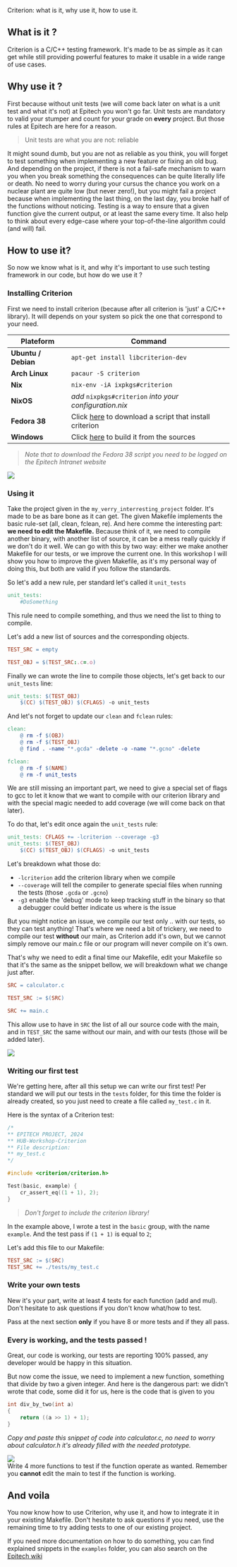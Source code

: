 Criterion: what is it, why use it, how to use it.

## What is it ?

Criterion is a C/C++ testing framework. It's made to be as simple as it can get while still providing powerful features to make it usable in a wide range of use cases.

## Why use it ?

First because without unit tests (we will come back later on what is a unit test and what it's not) at Epitech you won't go far. Unit tests are mandatory to valid your stumper and count for your grade on **every** project.
But those rules at Epitech are here for a reason.

> Unit tests are what you are not: reliable

It might sound dumb, but you are not as reliable as you think, you will forget to test something when implementing a new feature or fixing an old bug. And depending on the project, if there is not a fail-safe mechanism to warn you when you break something the consequences can be quite literally life or death.
No need to worry during your cursus the chance you work on a nuclear plant are quite low (but never zero!), but you might fail a project because when implementing the last thing, on the last day, you broke half of the functions without noticing.
Testing is a way to ensure that a given function give the current output, or at least the same every time. It also help to think about every edge-case where your top-of-the-line algorithm could (and will) fail.

## How to use it?

So now we know what is it, and why it's important to use such testing framework in our code, but how do we use it ?

### Installing Criterion

First we need to install criterion (because after all criterion is 'just' a C/C++ library).
It will depends on your system so pick the one that correspond to your need.

| Plateform | Command |
| ---- | ---- |
| **Ubuntu / Debian** | `apt-get install libcriterion-dev` |
| **Arch Linux** | `pacaur -S criterion` |
| **Nix** | `nix-env -iA ixpkgs#criterion` |
| **NixOS** | *add* `nixpkgs#criterion` *into your configuration.nix* |
| **Fedora 38** | Click [here](https://intra.epitech.eu/file/Public/technical-documentations/C/install_criterion.sh) to download a script that install criterion |
| **Windows** | Click [here](https://github.com/Snaipe/Criterion) to build it from the sources |
> *Note that to download the Fedora 38 script you need to be logged on the Epitech Intranet website*

![](./doc/pkg_meme.png)

### Using it

Take the project given in the `my_verry_interresting_project` folder. It's made to be as bare bone as it can get. The given Makefile implements the basic rule-set (all, clean, fclean, re). And here comme the interesting part: **we need to edit the Makefile.**
Because think of it, we need to compile another binary, with another list of source, it can be a mess really quickly if we don't do it well.
We can go with this by two way: either we make another Makefile for our tests, or we improve the current one. In this workshop I will show you how to improve the given Makefile, as it's my personal way of doing this, but both are valid if you follow the standards.

So let's add a new rule, per standard let's called it `unit_tests`
```Makefile
unit_tests:
	#DoSomething
```

This rule need to compile something, and thus we need the list to thing to compile.

Let's add a new list of sources and the corresponding objects.
```Makefile
TEST_SRC = empty

TEST_OBJ = $(TEST_SRC:.c=.o)
```

Finally we can wrote the line to compile those objects, let's get back to our `unit_tests` line:
```Makefile
unit_tests: $(TEST_OBJ)
	$(CC) $(TEST_OBJ) $(CFLAGS) -o unit_tests
```

And let's not forget to update our `clean` and `fclean` rules:
```Makefile
clean:
	@ rm -f $(OBJ)
	@ rm -f $(TEST_OBJ)
	@ find . -name "*.gcda" -delete -o -name "*.gcno" -delete

fclean:
	@ rm -f $(NAME)
	@ rm -f unit_tests
```

We are still missing an important part, we need to give a special set of flags to gcc to let it know that we want to compile with our criterion library and with the special magic needed to add coverage (we will come back on that later).

To do that, let's edit once again the `unit_tests` rule:
```Makefile
unit_tests: CFLAGS += -lcriterion --coverage -g3
unit_tests: $(TEST_OBJ)
	$(CC) $(TEST_OBJ) $(CFLAGS) -o unit_tests
```

Let's breakdown what those do:
* `-lcriterion` add the criterion library when we compile
* `--coverage` will tell the compiler to generate special files when running the tests (those `.gcda` or `.gcno`)
* `-g3` enable the 'debug' mode to keep tracking stuff in the binary so that a debugger could better indicate us where is the issue

But you might notice an issue, we compile our test only .. with our tests, so they can test anything! That's where we need a bit of trickery, we need to compile our test **without** our main, as Criterion add it's own, but we cannot simply remove our main.c file or our program will never compile on it's own.

That's why we need to edit a final time our Makefile, edit your Makefile so that it's the same as the snippet bellow, we will breakdown what we change just after.
```Makefile
SRC = calculator.c

TEST_SRC := $(SRC)

SRC += main.c
```
This allow use to have in `SRC` the list of all our source code with the main, and in `TEST_SRC` the same without our main, and with our tests (those will be added later).

![](./doc/compile_meme.jpg)

### Writing our first test

We're getting here, after all this setup we can write our first test!
Per standard we will put our tests in the `tests` folder, for this time the folder is already created, so you just need to create a file called `my_test.c` in it.

Here is the syntax of a Criterion test:
```c
/*
** EPITECH PROJECT, 2024
** HUB-Workshop-Criterion
** File description:
** my_test.c
*/

#include <criterion/criterion.h>

Test(basic, example) {
    cr_assert_eq((1 + 1), 2);
}
```

> *Don't forget to include the criterion library!*

In the example above, I wrote a test in the `basic` group, with the name `example`.
And the test pass if `(1 + 1)` is equal to `2`;

Let's add this file to our Makefile:
```Makefile
TEST_SRC := $(SRC)
TEST_SRC += ./tests/my_test.c
```

### Write your own tests

New it's your part, write at least 4 tests for each function (add and mul).
Don't hesitate to ask questions if you don't know what/how to test.

Pass at the next section **only** if you have 8 or more tests and if they all pass.

### Every is working, and the tests passed !

Great, our code is working, our tests are reporting 100% passed, any developer would be happy in this situation.

But now come the issue, we need to implement a new function, something that divide by two a given integer. And here is the dangerous part: we didn't wrote that code, some did it for us, here is the code that is given to you
```c
int div_by_two(int a)
{
	return ((a >> 1) + 1);
}
```
*Copy and paste this snippet of code into calculator.c, no need to worry about calculator.h it's already filled with the needed prototype.*

![](./doc/confused_cat.png)
<br>
Write 4 more functions to test if the function operate as wanted.
Remember you **cannot** edit the main to test if the function is working.

## And voila

You now know how to use Criterion, why use it, and how to integrate it in your existing Makefile. Don't hesitate to ask questions if you need, use the remaining time to try adding tests to one of our existing project.

If you need more documentation on how to do something, you can find explained snippets in the `examples` folder, you can also search on the [Epitech wiki](https://epitech-2022-technical-documentation.readthedocs.io/en/latest/criterion.html)
